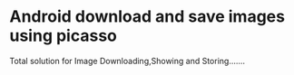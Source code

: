# Android download and save images using picasso
Total solution for Image Downloading,Showing and Storing.......
